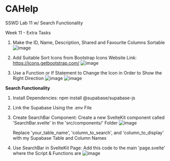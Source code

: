 # CAHelp
SSWD Lab 11 w/ Search Functionality

Week 11 - Extra Tasks

1. Make the ID, Name, Description, Shared and Favourite Columns Sortable
![image](https://github.com/UselessPlank/CAHelp/assets/114073566/8b8722b7-8996-4f0d-91cf-af3420cfbdf9)

2. Add Suitable Sort Icons from Bootstrap Icons
   Website Link: https://icons.getbootstrap.com/
![image](https://github.com/UselessPlank/CAHelp/assets/114073566/da9e47a9-9f77-42bd-81e3-282e698be95e)

3. Use a Function or If Statement to Change the Icon in Order to Show the Right Direction
   ![image](https://github.com/UselessPlank/CAHelp/assets/114073566/35fb410a-865d-4d24-8f82-b3cfa1892719)
   ![image](https://github.com/UselessPlank/CAHelp/assets/114073566/485c930f-6f23-47b5-9167-5062abce19ff)

**Search Functionality**

1. Install Dependencies: npm install @supabase/supabase-js
   
2. Link the Supabase Using the .env File
   
3. Create SearchBar Component: Create a new SvelteKit component called 'SearchBar.svelte' in the 'src/components/' Folder
   ![image](https://github.com/UselessPlank/CAHelp/assets/114073566/77716491-615c-45e1-8542-f6e6b5f950d7)

   Replace 'your_table_name', 'column_to_search', and 'column_to_display' with my Supabase Table and Column Names
   
5. Use SearchBar in SvelteKit Page: Add this code to the main 'page.svelte' where the Script & Functions are
   ![image](https://github.com/UselessPlank/CAHelp/assets/114073566/cb0f9bdf-e3c5-44e7-bdab-67735a18950f)

